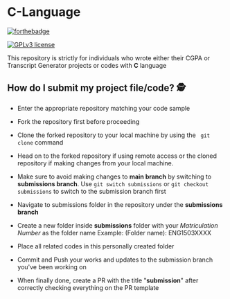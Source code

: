 
# C-Language
[![forthebadge](https://forthebadge.com/images/badges/made-with-c.svg)](https://forthebadge.com)

[![GPLv3 license](https://img.shields.io/badge/License-GPLv3-blue.svg)](http://perso.crans.org/besson/LICENSE.html)


This repository is strictly for individuals who wrote either their CGPA or Transcript Generator projects or codes with **C** language

## How do I submit my project file/code? :detective:

- Enter the appropriate repository matching your code sample

- Fork the repository first before proceeding

- Clone the forked repository to your local machine by using the `` git clone`` command

- Head on to the forked repository if using remote access or the cloned repository if making changes from your local machine.

- Make sure to avoid making changes to **main branch** by switching to  **submissions branch**. Use ``git switch submissions`` or ``git checkout submissions`` to switch to the submission branch first

- Navigate to submissions folder in the repository under the **submissions branch**

- Create a new folder inside **submissions** folder with your *Matriculation Number* as the folder name Example: (Folder name): ENG1503XXXX 

- Place all related codes in this personally created folder

- Commit and Push your works and updates to the submission branch you've been working on

- When finally done, create a PR with the title "**submission**" after correctly checking everything on the PR template

